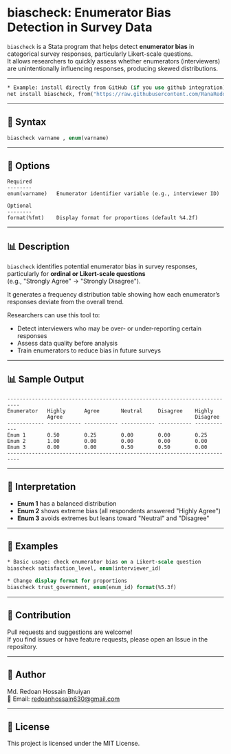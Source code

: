 # biascheck: Enumerator Bias Detection in Survey Data

`biascheck` is a Stata program that helps detect **enumerator bias** in categorical survey responses, particularly Likert-scale questions.  
It allows researchers to quickly assess whether enumerators (interviewers) are unintentionally influencing responses, producing skewed distributions.

---


```stata
* Example: install directly from GitHub (if you use github integration)
net install biascheck, from("https://raw.githubusercontent.com/RanaRedoan/biascheck/main") replace
```

---

## 📖 Syntax

```stata
biascheck varname , enum(varname)
```

---

## 📌 Options

```text
Required
--------
enum(varname)   Enumerator identifier variable (e.g., interviewer ID)

Optional
--------
format(%fmt)    Display format for proportions (default %4.2f)
```

---

## 📊 Description

`biascheck` identifies potential enumerator bias in survey responses, particularly for **ordinal or Likert-scale questions**  
(e.g., "Strongly Agree" → "Strongly Disagree").  

It generates a frequency distribution table showing how each enumerator’s responses deviate from the overall trend.  

Researchers can use this tool to:  
- Detect interviewers who may be over- or under-reporting certain responses  
- Assess data quality before analysis  
- Train enumerators to reduce bias in future surveys  

---

## 📊 Sample Output

```text
--------------------------------------------------------------------------
Enumerator   Highly      Agree       Neutral     Disagree    Highly
             Agree                                           Disagree
------------ ----------- ----------- ----------- ----------- ------------
Enum 1       0.50        0.25        0.00        0.00        0.25
Enum 2       1.00        0.00        0.00        0.00        0.00
Enum 3       0.00        0.00        0.50        0.50        0.00
--------------------------------------------------------------------------
```

---

## 🧾 Interpretation

- **Enum 1** has a balanced distribution  
- **Enum 2** shows extreme bias (all respondents answered "Highly Agree")  
- **Enum 3** avoids extremes but leans toward "Neutral" and "Disagree"  

---

## 🚀 Examples

```stata
* Basic usage: check enumerator bias on a Likert-scale question
biascheck satisfaction_level, enum(interviewer_id)

* Change display format for proportions
biascheck trust_government, enum(enum_id) format(%5.3f)
```

---

## 🤝 Contribution

Pull requests and suggestions are welcome!  
If you find issues or have feature requests, please open an Issue in the repository.

---

## 📜 Author

Md. Redoan Hossain Bhuiyan  
📧 Email: redoanhossain630@gmail.com  

---

## 📌 License

This project is licensed under the MIT License.

